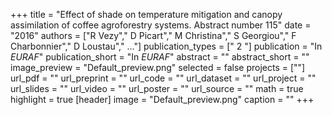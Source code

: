 +++
title = "Effect of shade on temperature mitigation and canopy assimilation of coffee agroforestry systems. Abstract number 115"
date = "2016"
authors = ["R Vezy"," D Picart"," M Christina"," S Georgiou"," F Charbonnier"," D Loustau"," ..."]
publication_types = [" 2 "]
publication = "In *EURAF*"
publication_short = "In *EURAF*"
abstract = ""
abstract_short = ""
image_preview = "Default_preview.png"
selected =  false
projects = [""]
url_pdf = ""
url_preprint = ""
url_code = ""
url_dataset =  ""
url_project =  ""
url_slides =  ""
url_video =  ""
url_poster =  ""
url_source =  ""
math = true
highlight = true
[header]
image = "Default_preview.png"
caption =  ""
+++

